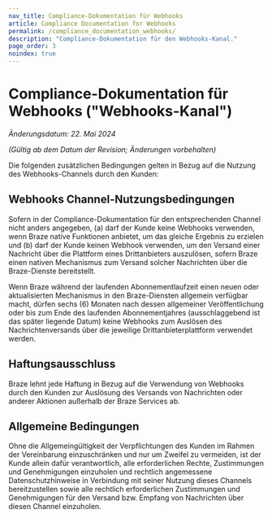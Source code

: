 ```yaml
---
nav_title: Compliance-Dokumentation für Webhooks
article: Compliance Documentation for Webhooks
permalink: /compliance_documentation_webhooks/
description: "Compliance-Dokumentation für den Webhooks-Kanal."
page_order: 3
noindex: true
---
```


# Compliance-Dokumentation für Webhooks ("Webhooks-Kanal")

_Änderungsdatum: 22\. Mai 2024_

_(Gültig ab dem Datum der Revision; Änderungen vorbehalten)_

Die folgenden zusätzlichen Bedingungen gelten in Bezug auf die Nutzung des Webhooks-Channels durch den Kunden:

## Webhooks Channel-Nutzungsbedingungen

Sofern in der Compliance-Dokumentation für den entsprechenden Channel nicht anders angegeben,
(a) darf der Kunde keine Webhooks verwenden, wenn Braze native Funktionen anbietet, um das gleiche Ergebnis zu erzielen und
(b) darf der Kunde keinen Webhook verwenden, um den Versand einer Nachricht über die Plattform eines Drittanbieters auszulösen, sofern Braze einen nativen Mechanismus zum Versand solcher Nachrichten über die Braze-Dienste bereitstellt.

Wenn Braze während der laufenden Abonnementlaufzeit einen neuen oder aktualisierten Mechanismus in den Braze-Diensten allgemein verfügbar macht, dürfen sechs (6) Monaten nach dessen allgemeiner Veröffentlichung oder bis zum Ende des laufenden Abonnementjahres (ausschlaggebend ist das später liegende Datum) keine Webhooks zum Auslösen des Nachrichtenversands über die jeweilige Drittanbieterplattform verwendet werden.

## Haftungsausschluss

Braze lehnt jede Haftung in Bezug auf die Verwendung von Webhooks durch den Kunden zur Auslösung des Versands von Nachrichten oder anderer Aktionen außerhalb der Braze Services ab.

## Allgemeine Bedingungen

Ohne die Allgemeingültigkeit der Verpflichtungen des Kunden im Rahmen der Vereinbarung einzuschränken und nur um Zweifel zu vermeiden, ist der Kunde allein dafür verantwortlich, alle erforderlichen Rechte, Zustimmungen und Genehmigungen einzuholen und rechtlich angemessene Datenschutzhinweise in Verbindung mit seiner Nutzung dieses Channels bereitzustellen sowie alle rechtlich erforderlichen Zustimmungen und Genehmigungen für den Versand bzw. Empfang von Nachrichten über diesen Channel einzuholen.

